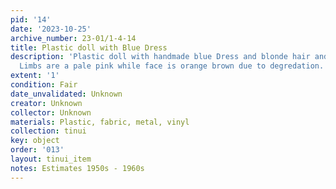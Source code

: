 ```yaml
---
pid: '14'
date: '2023-10-25'
archive_number: 23-01/1-4-14
title: Plastic doll with Blue Dress
description: 'Plastic doll with handmade blue Dress and blonde hair and blue eyes.
  Limbs are a pale pink while face is orange brown due to degredation. '
extent: '1'
condition: Fair
date_unvalidated: Unknown
creator: Unknown
collector: Unknown
materials: Plastic, fabric, metal, vinyl
collection: tinui
key: object
order: '013'
layout: tinui_item
notes: Estimates 1950s - 1960s
---
```

